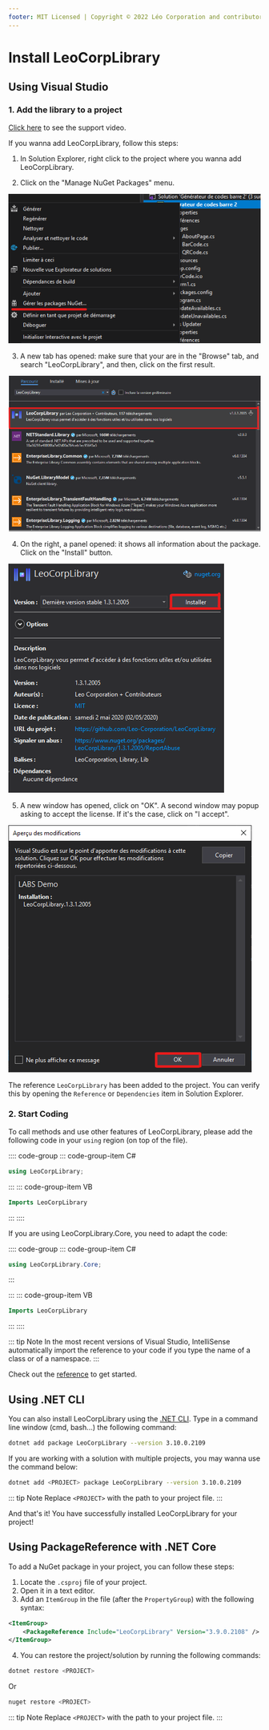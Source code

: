 ```yaml
---
footer: MIT Licensed | Copyright © 2022 Léo Corporation and contributors
---
```

# Install LeoCorpLibrary
## Using Visual Studio

### 1. Add the library to a project
[Click here](https://www.youtube.com/watch?v=Xdxqnl2g5qE) to see the support video.

If you wanna add LeoCorpLibrary, follow this steps:

1. In Solution Explorer, right click to the project where you wanna add LeoCorpLibrary.

2. Click on the "Manage NuGet Packages" menu.

![NuGet package](https://raw.githubusercontent.com/Leo-Corporation/LeoCorp-Docs/master/Documentation/Images/LeoCorpLibrary/Annotation%202020-05-08%20135109.png)


3. A new tab has opened: make sure that your are in the "Browse" tab, and search "LeoCorpLibrary", and then, click on the first result.

![Find the NuGet package](https://raw.githubusercontent.com/Leo-Corporation/LeoCorp-Docs/master/Documentation/Images/LeoCorpLibrary/Annotation%202020-05-08%20135455.png)

4. On the right, a panel opened: it shows all information about the package. Click on the "Install" button.

![Install](https://raw.githubusercontent.com/Leo-Corporation/LeoCorp-Docs/master/Documentation/Images/LeoCorpLibrary/Annotation%202020-05-08%20135606.png)

5. A new window has opened, click on "OK". A second window may popup asking to accept the license. If it's the case, click on "I accept".

![OK](https://raw.githubusercontent.com/Leo-Corporation/LeoCorp-Docs/master/Documentation/Images/LeoCorpLibrary/Annotation%202020-05-08%20135839.png)

The reference ``LeoCorpLibrary`` has been added to the project. You can verify this by opening the `Reference` or `Dependencies` item in Solution Explorer.


### 2. Start Coding
To call methods and use other features of LeoCorpLibrary, please add the following code in your `using` region (on top of the file).

:::: code-group
::: code-group-item C#
~~~ cs
using LeoCorpLibrary;
~~~

:::
::: code-group-item VB

~~~ vb
Imports LeoCorpLibrary
~~~
:::
::::

If you are using LeoCorpLibrary.Core, you need to adapt the code:

:::: code-group
::: code-group-item C#

~~~ cs
using LeoCorpLibrary.Core;
~~~
:::

:::
::: code-group-item VB

~~~ vb
Imports LeoCorpLibrary
~~~
:::
::::

::: tip Note
In the most recent versions of Visual Studio, IntelliSense automatically import the reference to your code if you type the name of a class or of a namespace.
:::

Check out the [reference](/Reference) to get started.
## Using .NET CLI
You can also install LeoCorpLibrary using the [.NET CLI](https://docs.microsoft.com/en-us/dotnet/core/tools/).
Type in a command line window (cmd, bash...) the following command:

~~~ sh
dotnet add package LeoCorpLibrary --version 3.10.0.2109
~~~

If you are working with a solution with multiple projects, you may wanna use the command below:

~~~ sh
dotnet add <PROJECT> package LeoCorpLibrary --version 3.10.0.2109
~~~

::: tip Note
Replace `<PROJECT>` with the path to your project file.
:::

And that's it! You have successfully installed LeoCorpLibrary for your project!

## Using PackageReference with .NET Core
To add a NuGet package in your project, you can follow these steps:
1. Locate the `.csproj` file of your project.
2. Open it in a text editor.
3. Add an `ItemGroup` in the file (after the `PropertyGroup`) with the following syntax:
~~~ xml
<ItemGroup>
    <PackageReference Include="LeoCorpLibrary" Version="3.9.0.2108" />
</ItemGroup>
~~~
4. You can restore the project/solution by running the following commands:

~~~ sh
dotnet restore <PROJECT>
~~~
Or

~~~ sh
nuget restore <PROJECT>
~~~

::: tip Note
Replace `<PROJECT>` with the path to your project file.
:::